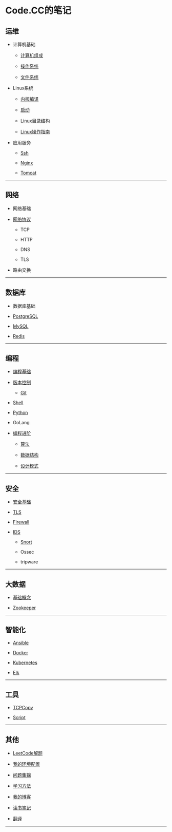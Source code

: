 # Code.CC的笔记

## 运维

* 计算机基础

    * [计算机组成](operation/Basic/constitute.md)

	* [操作系统](operation/Basic/opreatingSystem.md)

	* [文件系统](operation/Basic/fileSystem.md)

* Linux系统

    * [内核编译](operation/Linux/kernel.md)

    * [启动](operation/Linux/start.md)

    * [Linux目录结构](operation/Linux/directoryStructure.md)

    * [Linux操作指南](operation/Linux/GuideBook/operation.md)

* 应用服务

	* [Ssh](operation/Application/ssh.md)

	* [Nginx](operation/Application/nginx.md)

	* [Tomcat](operation/Application/tomcat.md)


***

## 网络

* 网络基础

* [网络协议]()

	* TCP

	* HTTP

	* DNS

	* TLS

* 路由交换

***

## 数据库

* 数据库基础

* [PostgreSQL](database/PostgreSQL/postgresql.md)

* [MySQL](database/Mysql/mysql.md)

* [Redis](database/Redis/redis.md)

***

## 编程

* [编程基础](development/Basic/README.md)

* [版本控制](development/RevisionControl/README.md)

	* [Git](development/RevisionControl/git.md)

* [Shell](development/Shell/README.md)

* [Python](development/Python/README.md)

* GoLang

* [编程进阶]()

	* [算法](development/Advanced/Algorithm/algorithm.md)

	* [数据结构](development/Advanced/DataStructure/datastructure.md)

	* [设计模式](development/Advanced/Design/README.md)

***

## 安全

* [安全基础](security/Basic/README.md)

* [TLS](security/TLS/ssl.md)

* [Firewall](security/Firewall/README.md)

* [IDS](security/IDS/README.md)
	
	* [Snort](security/IDS/Snort/snort.md)

	* Ossec

	* tripware

***

## 大数据

* [基础概念](bigdata/Basic/README.md)

* [Zookeeper](bigdata/Zookeeper/README.md)

***

## 智能化

* [Ansible](intelligent/Ansible/ansible.md)

* [Docker](intelligent/Docker/docker.md)

* [Kubernetes](intelligent/Kubernetes/kubernetes.md)

* [Elk](intelligent/Elk/elk.md)

***

## 工具

* [TCPCopy](tool/tcpcopy.md)

* [Script](tool/Script/script.md)

***

## 其他

* [LeetCode解题](https://github.com/Code-CC/leetcode)

* [我的环境配置](other/MyConfig/config.md)

* [问题集锦](other/Solution/README.md)

* [学习方法](other/learnMethod.md)

* [我的博客](http://blog.codecc.org)

* [读书笔记](other/BookNotes/bookNotes.md)

* [翻译](other/Translate/translate.md)

***

